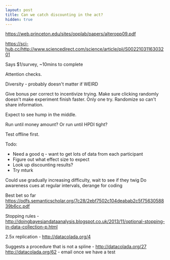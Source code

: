 ```yaml
---
layout: post
title: Can we catch discounting in the act?
hidden: true
---
```


https://web.princeton.edu/sites/opplab/papers/alteropp09.pdf

https://sci-hub.cc/http://www.sciencedirect.com/science/article/pii/S0022103116303201

Says $1/survey, ~10mins to complete

Attention checks. 

Diversity - probably doesn't matter if WEIRD

Give bonus per correct to incentivize trying. Make sure clicking randomly doesn't make experiment finish faster. Only one try. Randomize so can't share information.

Expect to see hump in the middle. 

Run until money amount? Or run until HPDI tight?

Test offline first.

Todo:

* Need a good q - want to get lots of data from each participant
* Figure out what effect size to expect
* Look up discounting results?
* Try mturk

Could use gradually increasing difficulty, wait to see if they twig
Do awareness cues at regular intervals, derange for coding

Best bet so far https://pdfs.semanticscholar.org/7c28/2ebf7502c104deabab2c5f7563058839b6cc.pdf

Stopping rules - http://doingbayesiandataanalysis.blogspot.co.uk/2013/11/optional-stopping-in-data-collection-p.html

2.5x replication - http://datacolada.org/4

Suggests a procedure that is not a spline - http://datacolada.org/27 http://datacolada.org/62 - email once we have a test
